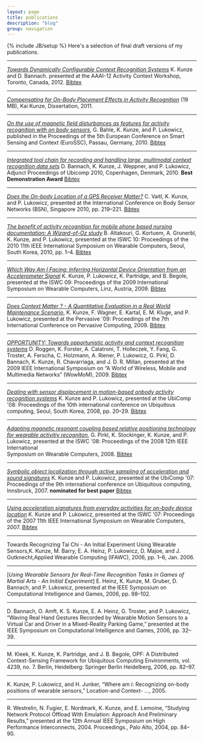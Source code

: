 ```yaml
---
layout: page
title: publications 
description: "blog"
group: navigation
---
```

{% include JB/setup %}
Here's a selection of final draft versions of my publications.

***
[_Towards Dynamically Configurable Context 
Recognition Systems_](/papers/2012Kunze.pdf) K. Kunze and D. Bannach. presented at the 
AAAI-12 Activity Context Workshop, Toronto, Canada, 2012.
[Bibtex](/papers/2012Kunze.pdf)

***
[_Compensating for On-Body Placement Effects in Activity Recognition_](http://www.opus-bayern.de/uni-passau/volltexte/2012/2611/pdf/kunze_kai.pdf) (19 MB), Kai Kunze, Dissertation, 2011.

***
[_On the use of magnetic field disturbances as 
features for activity recognition with on body 
sensors_](/papers/2010Bahle.pdf),
G. Bahle, K. Kunze, and P. Lukowicz, 
published in the Proceedings of the 5th European 
Conference on Smart Sensing and Context (EuroSSC), Passau, Germany, 2010.
[Bibtex](papers/2010Bahle.txt)

***
[_Integrated tool chain for recording and handling large, 
multimodal context recognition data sets_](/papers/2010Bannach.pdf)
D. Bannach, K. Kunze, J. Weppner, and P. Lukowicz, 
Adjunct Proceedings of Ubicomp 2010, Copenhagen, Denmark, 2010.
  **Best Demonstration Award**
[Bibtex](2010Bannach.txt)

***
[_Does the On-body Location of a GPS Receiver Matter?_](/papers/2010BVaitl.pdf)
C. Vaitl, K. Kunze, and P. Lukowicz, 
 presented at the International Conference on 
Body Sensor Networks (BSN), Singapore 2010, pp. 219–221.
[Bibtex](/papers/2010Vaitl.txt)

***
[_The benefit of activity recognition for mobile 
phone based nursing documentation: A Wizard-of-Oz study_](/papers/2010Altakouri.pdf) 
B. Altakouri, G. Kortuem, A. Grunerbl, K. Kunze, and P. Lukowicz, 
presented at the ISWC 10: Proceedings of the 2010 11th IEEE International 
Symposium on Wearable Computers, Seoul, South Korea, 2010, pp. 1–4.
[Bibtex](/papers/2010Altakouri.txt)

***
[_Which Way Am I Facing: Inferring Horizontal Device 
Orientation from an Accelerometer Signal_](/papers/2009Kunze-1.pdf)
K. Kunze, P. Lukowicz, K. Partridge, and B. Begole,
presented at the ISWC 09: Proceedings of the 2009 International 
Symposium on Wearable Computers, Linz, Austria, 2009.
[Bibtex](/papers/2009Kunze-1.txt)

***
[_Does Context Matter ? - A Quantitative Evaluation 
in a Real World Maintenance Scenario_](papers/2009Kunze.pdf), 
K. Kunze, F. Wagner, E. Kartal, E. M. Kluge, and 
P. Lukowicz,  presented at the Pervasive 
'09: Proceedings of the 7th International 
Conference on Pervasive Computing, 2009.
[Bibtex](/papers/2009Kunze.txt)

***
[_OPPORTUNITY: Towards opportunistic activity and context recognition systems_](/papers/2009Roggen.pdf)
D. Roggen, K. Forster, A. Calatroni, 
T. Holleczek, Y. Fang, G. Troster,
A. Ferscha, C. Holzmann, A. Riener, 
P. Lukowicz, G. Pirkl, D. Bannach,
K. Kunze, R. Chavarriaga, and
J. D. R. Millan, presented at the 2009 IEEE International Symposium on “A World of Wireless, Mobile and Multimedia Networks” (WowMoM), 2009.
 [Bibtex](2009Roggen.txt)

***
[_Dealing with sensor displacement in motion-based onbody 
activity recognition systems_](papers/2008Kunze.pdf) K. Kunze 
and P. Lukowicz,  presented at the UbiComp '08: 
Proceedings of the 10th international conference 
on Ubiquitous computing, Seoul, South Korea, 2008, pp. 20–29.
[Bibtex](/papers/2008Kunze.txt)

***
[_Adapting magnetic resonant coupling based relative 
positioning technology for wearable activitiy 
recogniton_](papers/2008Pirkl.pdf), G. Pirkl, K. Stockinger, 
K. Kunze, and P. Lukowicz, presented at the ISWC '08: 
Proceedings of the 2008 12th IEEE International \
Symposium on Wearable Computers, 2008.
[Bibtex](/papers/2008Pirkl.txt)

***
[_Symbolic object localization through 
active sampling of acceleration and 
sound signatures_](papers/2007Kunze1.pdf) 
K. Kunze and P. Lukowicz, presented at the UbiComp '07: Proceedings of the 9th international conference on Ubiquitous computing, Innsbruck, 2007.
  **nominated for best paper**
[Bibtex](papers/2007Kunze1.txt)

***
[_Using acceleration signatures from everyday activities 
for on-body device location_](papers/2007Kunze.pdf) 
  K. Kunze and P. Lukowicz, presented at the 
  ISWC '07: Proceedings of the 2007 11th IEEE 
  International Symposium on Wearable Computers, 
  2007.
[Bibtex](/papers/2007Kunze.txt)

***
Towards Recognizing Tai Chi - An Initial Experiment Using Wearable Sensors,K. Kunze, M. Barry, E. A. Heinz, P. Lukowicz, D. Majoe, and J. Gutknecht,Applied Wearable Computing (IFAWC), 
2006, pp. 1–6, Jan. 2006.

***
[_Using Wearable Sensors for Real-Time Recognition Tasks in Games of Martial Arts - An Initial Experiment_]
E. Heinz, K. Kunze, M. Gruber, D. Bannach, and 
P. Lukowicz, presented at the IEEE Symposium on Computational Intelligence and Games, 2006, pp. 98–102.

***
D. Bannach, O. Amft, K. S. Kunze, E. A. Heinz, 
G. Troster, and P. Lukowicz, “Waving Real Hand Gestures Recorded by Wearable Motion Sensors to a Virtual Car and Driver in a Mixed-Reality Parking Game,” presented at the IEEE Symposium on Computational Intelligence and Games, 2006, pp. 32–39.

***
M. Kleek, K. Kunze, K. Partridge, and J. B. Begole, OPF: A Distributed Context-Sensing Framework for Ubiquitous Computing Environments, vol. 4239, no. 7. Berlin, Heidelberg: Springer Berlin Heidelberg, 2006, pp. 82–97.

***
K. Kunze, P. Lukowicz, and H. Junker, “Where am i: Recognizing on-body positions of wearable sensors,” Location-and Context- …, 2005.

***
R. Westrelin, N. Fugier, E. Nordmark, K. Kunze, and E. Lemoine, “Studying Network Protocol Offload With Emulation: Approach And Preliminary Results,” presented at the 12th Annual IEEE Symposium on High Performance Interconnects, 2004. Proceedings., Palo Alto, 2004, pp. 84–90.


